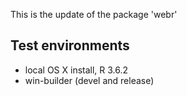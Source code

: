This is the update of the package 'webr'

## Test environments
* local OS X install, R 3.6.2
* win-builder (devel and release)
